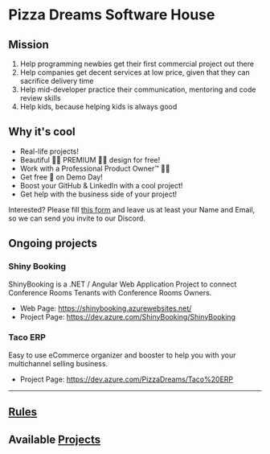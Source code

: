 # Pizza Dreams Software House

## Mission
1. Help programming newbies get their first commercial project out there
2. Help companies get decent services at low price, given that they can sacrifice delivery time
3. Help mid-developer practice their communication, mentoring and code review skills
4. Help kids, because helping kids is always good

## Why it's cool
* Real-life projects!
* Beautiful 🧚‍♀️ PREMIUM 🧚‍♀️ design for free!
* Work with a Professional Product Owner™️ 👨‍💻
* Get free 🍕 on Demo Day!
* Boost your GitHub & LinkedIn with a cool project!
* Get help with the business side of your project!

Interested? Please fill [this form](https://docs.google.com/forms/d/e/1FAIpQLScDTujh8LOhypLDzJVvZvBDUsUpdzOwZkCekJIuqfqkOo2ONQ/viewform) and leave us at least your Name and Email, so we can send you invite to our Discord.

## Ongoing projects

### Shiny Booking
ShinyBooking is a .NET / Angular Web Application Project to connect Conference Rooms Tenants with Conference Rooms Owners.
* Web Page: https://shinybooking.azurewebsites.net/ 
* Project Page: https://dev.azure.com/ShinyBooking/ShinyBooking 

### Taco ERP
Easy to use eCommerce organizer and booster to help you with your multichannel selling business.
* Project Page: https://dev.azure.com/PizzaDreams/Taco%20ERP 

---



## [Rules](https://github.com/maciejjankowski/pizzadreams/wiki/Rules)

## Available [Projects](https://github.com/maciejjankowski/pizzadreams/wiki/Projects)


